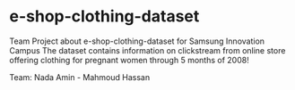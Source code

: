 # e-shop-clothing-dataset
Team Project about e-shop-clothing-dataset for Samsung Innovation Campus 
The dataset contains information on clickstream from online store offering clothing for pregnant women through 5 months of 2008!

Team: Nada Amin - Mahmoud Hassan
